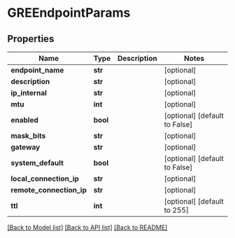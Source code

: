 # GREEndpointParams

## Properties
Name | Type | Description | Notes
------------ | ------------- | ------------- | -------------
**endpoint_name** | **str** |  | [optional] 
**description** | **str** |  | [optional] 
**ip_internal** | **str** |  | [optional] 
**mtu** | **int** |  | [optional] 
**enabled** | **bool** |  | [optional] [default to False]
**mask_bits** | **str** |  | [optional] 
**gateway** | **str** |  | [optional] 
**system_default** | **bool** |  | [optional] [default to False]
**local_connection_ip** | **str** |  | [optional] 
**remote_connection_ip** | **str** |  | [optional] 
**ttl** | **int** |  | [optional] [default to 255]

[[Back to Model list]](../README.md#documentation-for-models) [[Back to API list]](../README.md#documentation-for-api-endpoints) [[Back to README]](../README.md)


